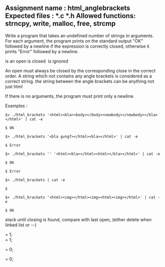 Assignment name  : html_anglebrackets
Expected files   : *.c *.h
Allowed functions: strncpy, write, malloc, free, strcmp
--------------------------------------------------------------------------------

Write a program that takes an undefined number of strings in arguments. For each
argument, the program prints on the standard output "OK" followed by a newline
if the expression is correctly closed, otherwise it prints "Error" followed by
a newline.

<html> is an open
</html> is closed
<img> is ignored

An open must always be closed by the corresponding close in the
correct order. A string which not contains any angle brackets is considered as a
correct string. the string between the angle brackets can be anything not just html

If there is no arguments, the program must print only a newline.

Examples :

`$> ./html_brackets '<html><bla><body></body><newbody></newbody></bla></html>' | cat -e`

`$ OK`

`$> ./html_brackets '<bla gvngf></html><bla></html>' | cat -e`

`$ Error`

`$> ./html_brackets '' '<html><bla></html><html></bla></html>' | cat -e`

`$ OK`

`$ Error`

`$> ./html_brackets | cat -e`

`$`

`$> ./html_brackets '<html><img></html><img><html><img></html>' | cat -e`

`$ OK`


stack until closing is found, compare with last open, (either delete when linked list or --)

<head><html> = 1;

<div><a><html><div><body><head><head><html></html></head></head></span></body></div></html></a></div> = 1;

<custom-element attribute="value"></custom-element> = 0;

<hello attribute="haha!"></hello> = 0;


